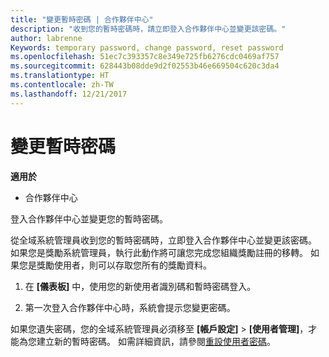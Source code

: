 ```yaml
---
title: "變更暫時密碼 | 合作夥伴中心"
description: "收到您的暫時密碼時，請立即登入合作夥伴中心並變更該密碼。"
author: labrenne
Keywords: temporary password, change password, reset password
ms.openlocfilehash: 51ec7c393357c8e349e725fb6276cdc0469af757
ms.sourcegitcommit: 628443b08dde9d2f02553b46e669504c620c3da4
ms.translationtype: HT
ms.contentlocale: zh-TW
ms.lasthandoff: 12/21/2017
---
```

# <a name="change-your-temporary-password"></a>變更暫時密碼

**適用於**

-  合作夥伴中心

登入合作夥伴中心並變更您的暫時密碼。

從全域系統管理員收到您的暫時密碼時，立即登入合作夥伴中心並變更該密碼。 如果您是獎勵系統管理員，執行此動作將可讓您完成您組織獎勵註冊的移轉。 如果您是獎勵使用者，則可以存取您所有的獎勵資料。

1.  在 **\[儀表板\]** 中，使用您的新使用者識別碼和暫時密碼登入。

2.  第一次登入合作夥伴中心時，系統會提示您變更密碼。

如果您遺失密碼，您的全域系統管理員必須移至 **\[帳戶設定\]** > **\[使用者管理\]**，才能為您建立新的暫時密碼。
如需詳細資訊，請參閱[重設使用者密碼](reset-a-user-password.md)。


 

 



